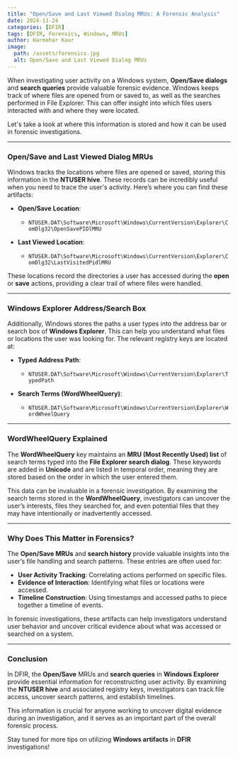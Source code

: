 ```yaml
---
title: "Open/Save and Last Viewed Dialog MRUs: A Forensic Analysis" 
date: 2024-11-24  
categories: [DFIR]  
tags: [DFIR, Forensics, Windows, MRUs]  
author: Harmehar Kaur  
image:  
  path: /assets/forensics.jpg  
  alt: Open/Save and Last Viewed Dialog MRUs  
---
```


When investigating user activity on a Windows system, **Open/Save dialogs** and **search queries** provide valuable forensic evidence. Windows keeps track of where files are opened from or saved to, as well as the searches performed in File Explorer. This can offer insight into which files users interacted with and where they were located.

Let's take a look at where this information is stored and how it can be used in forensic investigations.

---

### Open/Save and Last Viewed Dialog MRUs

Windows tracks the locations where files are opened or saved, storing this information in the **NTUSER hive**. These records can be incredibly useful when you need to trace the user's activity. Here’s where you can find these artifacts:

- **Open/Save Location**:  
  - `NTUSER.DAT\Software\Microsoft\Windows\CurrentVersion\Explorer\ComDlg32\OpenSavePIDlMRU`
  
- **Last Viewed Location**:  
  - `NTUSER.DAT\Software\Microsoft\Windows\CurrentVersion\Explorer\ComDlg32\LastVisitedPidlMRU`

These locations record the directories a user has accessed during the **open** or **save** actions, providing a clear trail of where files were handled.

---

### Windows Explorer Address/Search Box

Additionally, Windows stores the paths a user types into the address bar or search box of **Windows Explorer**. This can help you understand what files or locations the user was looking for. The relevant registry keys are located at:

- **Typed Address Path**:  
  - `NTUSER.DAT\Software\Microsoft\Windows\CurrentVersion\Explorer\TypedPath`
  
- **Search Terms (WordWheelQuery)**:  
  - `NTUSER.DAT\Software\Microsoft\Windows\CurrentVersion\Explorer\WordWheelQuery`

---

### WordWheelQuery Explained

The **WordWheelQuery** key maintains an **MRU (Most Recently Used) list** of search terms typed into the **File Explorer search dialog**. These keywords are added in **Unicode** and are listed in temporal order, meaning they are stored based on the order in which the user entered them.

This data can be invaluable in a forensic investigation. By examining the search terms stored in the **WordWheelQuery**, investigators can uncover the user’s interests, files they searched for, and even potential files that they may have intentionally or inadvertently accessed.

---

### Why Does This Matter in Forensics?

The **Open/Save MRUs** and **search history** provide valuable insights into the user’s file handling and search patterns. These entries are often used for:

- **User Activity Tracking**: Correlating actions performed on specific files.
- **Evidence of Interaction**: Identifying what files or locations were accessed.
- **Timeline Construction**: Using timestamps and accessed paths to piece together a timeline of events.

In forensic investigations, these artifacts can help investigators understand user behavior and uncover critical evidence about what was accessed or searched on a system.

---

### Conclusion

In DFIR, the **Open/Save** MRUs and **search queries** in **Windows Explorer** provide essential information for reconstructing user activity. By examining the **NTUSER hive** and associated registry keys, investigators can track file access, uncover search patterns, and establish timelines.

This information is crucial for anyone working to uncover digital evidence during an investigation, and it serves as an important part of the overall forensic process.

Stay tuned for more tips on utilizing **Windows artifacts** in **DFIR** investigations!
